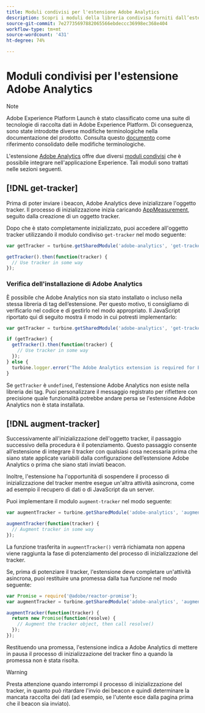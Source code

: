 ```yaml
---
title: Moduli condivisi per l'estensione Adobe Analytics
description: Scopri i moduli della libreria condivisa forniti dall’estensione tag Adobe Analytics in Adobe Experience Platform.
source-git-commit: 7e27735697882065566ebdeccc36998ec368e404
workflow-type: tm+mt
source-wordcount: '431'
ht-degree: 74%

---
```


# Moduli condivisi per l&#39;estensione Adobe Analytics

>[!NOTE]
>
>Adobe Experience Platform Launch è stato classificato come una suite di tecnologie di raccolta dati in Adobe Experience Platform. Di conseguenza, sono state introdotte diverse modifiche terminologiche nella documentazione del prodotto. Consulta questo [documento](../../../term-updates.md) come riferimento consolidato delle modifiche terminologiche.

L&#39;estensione [Adobe Analytics](./overview.md) offre due diversi [moduli condivisi](../../../extension-dev/web/shared.md) che è possibile integrare nell&#39;applicazione Experience. Tali moduli sono trattati nelle sezioni seguenti.

## [!DNL get-tracker]

Prima di poter inviare i beacon, Adobe Analytics deve inizializzare l&#39;oggetto tracker. Il processo di inizializzazione inizia caricando [AppMeasurement](https://experienceleague.adobe.com/docs/analytics/implementation/js/overview.html?lang=it), seguito dalla creazione di un oggetto tracker.

Dopo che è stato completamente inizializzato, puoi accedere all&#39;oggetto tracker utilizzando il modulo condiviso `get-tracker` nel modo seguente:

```js
var getTracker = turbine.getSharedModule('adobe-analytics', 'get-tracker');

getTracker().then(function(tracker) {
  // Use tracker in some way
});
```

### Verifica dell&#39;installazione di Adobe Analytics

È possibile che Adobe Analytics non sia stato installato o incluso nella stessa libreria di tag dell’estensione. Per questo motivo, ti consigliamo di verificarlo nel codice e di gestirlo nel modo appropriato. Il JavaScript riportato qui di seguito mostra il modo in cui potresti implementarlo:

```js
var getTracker = turbine.getSharedModule('adobe-analytics', 'get-tracker');

if (getTracker) {
  getTracker().then(function(tracker) {
    // Use tracker in some way
  });
} else {
  turbine.logger.error("The Adobe Analytics extension is required for Extension XYZ to function properly.");
}
```

Se `getTracker` è `undefined`, l&#39;estensione Adobe Analytics non esiste nella libreria dei tag. Puoi personalizzare il messaggio registrato per riflettere con precisione quale funzionalità potrebbe andare persa se l&#39;estensione Adobe Analytics non è stata installata.


## [!DNL augment-tracker]

Successivamente all&#39;inizializzazione dell&#39;oggetto tracker, il passaggio successivo della procedura è il potenziamento. Questo passaggio consente all’estensione di integrare il tracker con qualsiasi cosa necessaria prima che siano state applicate variabili dalla configurazione dell’estensione Adobe Analytics o prima che siano stati inviati beacon.

Inoltre, l&#39;estensione ha l&#39;opportunità di sospendere il processo di inizializzazione del tracker mentre esegue un&#39;altra attività asincrona, come ad esempio il recupero di dati o di JavaScript da un server.

Puoi implementare il modulo `augment-tracker` nel modo seguente:

```js
var augmentTracker = turbine.getSharedModule('adobe-analytics', 'augment-tracker');

augmentTracker(function(tracker) {
  // Augment tracker in some way
});
```

La funzione trasferita in `augmentTracker()` verrà richiamata non appena viene raggiunta la fase di potenziamento del processo di inizializzazione del tracker.

Se, prima di potenziare il tracker, l&#39;estensione deve completare un&#39;attività asincrona, puoi restituire una promessa dalla tua funzione nel modo seguente:

```js
var Promise = require('@adobe/reactor-promise');
var augmentTracker = turbine.getSharedModule('adobe-analytics', 'augment-tracker');

augmentTracker(function(tracker) {
  return new Promise(function(resolve) {
    // Augment the tracker object, then call resolve()
  });
});
```

Restituendo una promessa, l&#39;estensione indica a Adobe Analytics di mettere in pausa il processo di inizializzazione del tracker fino a quando la promessa non è stata risolta.

>[!WARNING]
>
>Presta attenzione quando interrompi il processo di inizializzazione del tracker, in quanto può ritardare l&#39;invio dei beacon e quindi determinare la mancata raccolta dei dati (ad esempio, se l&#39;utente esce dalla pagina prima che il beacon sia inviato).
